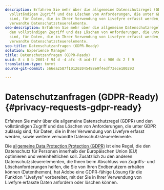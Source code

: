 ```yaml
---
description: Erfahren Sie mehr über die allgemeine Datenschutzregel (GDPR) und den
  vollständigen Zugriff und das Löschen von Anforderungen, die unter GDPR zulässig
  sind, für Daten, die in Ihrer Verwendung von Livefyre erfasst werden, sowie weitere
  verwandte Datenschutzsteuerelemente.
seo-description: Erfahren Sie mehr über die allgemeine Datenschutzregel (GDPR) und
  den vollständigen Zugriff und das Löschen von Anforderungen, die unter GDPR zulässig
  sind, für Daten, die in Ihrer Verwendung von Livefyre erfasst werden, sowie weitere
  verwandte Datenschutzsteuerelemente.
seo-title: Datenschutzanfragen (GDPR-Ready)
solution: Experience Manager
title: Datenschutzanfragen (GDPR-Ready)
uuid: 8 c 8 b 2001-f 94 d -4 afc -8 acd-ff 4 c 906 dc 2 f 9
translation-type: tm+mt
source-git-commit: 566ea2587f101202045488e9f4edf73ece100293

---
```



# Datenschutzanfragen (GDPR-Ready){#privacy-requests-gdpr-ready}

Erfahren Sie mehr über die allgemeine Datenschutzregel (GDPR) und den vollständigen Zugriff und das Löschen von Anforderungen, die unter GDPR zulässig sind, für Daten, die in Ihrer Verwendung von Livefyre erfasst werden, sowie weitere verwandte Datenschutzsteuerelemente.

Die [allgemeine Data Protection Protection (GDPR)](https://adobe.io/apis/cloudplatform/gdpr.html) ist eine Regel, die den Datenschutz für Personen innerhalb der Europäischen Union (EU) optimieren und vereinheitlichen soll. Zusätzlich zu den anderen Datenschutzsteuerelementen, die Ihnen beim Abschluss von Zugriffs- und Löschanforderungen helfen, die Sie von Ihren Endbenutzern erhalten können (Datenthemen), hat Adobe eine GDPR-fähige Lösung für die Funktion "Livefyre" vorbereitet, mit der Sie in Ihrer Verwendung von Livefyre erfasste Daten anfordern oder löschen können.
